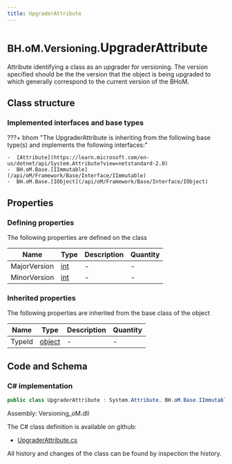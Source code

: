 ```yaml
---
title: UpgraderAttribute
---
```


# <small>BH.oM.Versioning.</small>**UpgraderAttribute**

Attribute identifying a class as an upgrader for versioning. The version specified should be the the version that the object is being upgraded to which generally correspond to the current version of the BHoM.

## Class structure

### Implemented interfaces and base types

???+ bhom "The UpgraderAttribute is inheriting from the following base type(s) and implements the following interfaces:"

    -  [Attribute](https://learn.microsoft.com/en-us/dotnet/api/System.Attribute?view=netstandard-2.0)
    -  BH.oM.Base.[IImmutable](/api/oM/Framework/Base/Interface/IImmutable)
    -  BH.oM.Base.[IObject](/api/oM/Framework/Base/Interface/IObject)


## Properties



### Defining properties

The following properties are defined on the class

| Name             | Type             | Description      | Quantity         |
|------------------|------------------|------------------|------------------|
| MajorVersion | [int](https://learn.microsoft.com/en-us/dotnet/api/System.Int32?view=netstandard-2.0) | - | - |
| MinorVersion | [int](https://learn.microsoft.com/en-us/dotnet/api/System.Int32?view=netstandard-2.0) | - | - |


### Inherited properties
The following properties are inherited from the base class of the object

| Name             | Type             | Description      | Quantity         |
|------------------|------------------|------------------|------------------|
| TypeId | [object](https://learn.microsoft.com/en-us/dotnet/api/System.Object?view=netstandard-2.0) | - | - |


## Code and Schema

### C# implementation

``` C# title="C#"
public class UpgraderAttribute : System.Attribute, BH.oM.Base.IImmutable, BH.oM.Base.IObject
```

Assembly: Versioning_oM.dll

The C# class definition is available on github:

- [UpgraderAttribute.cs](https://github.com/BHoM/BHoM/blob/develop/Versioning_oM/Attributes\UpgraderAttribute.cs)

All history and changes of the class can be found by inspection the history.
